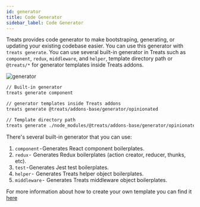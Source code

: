 ```yaml
---
id: generator
title: Code Generator
sidebar_label: Code Generator
---
```


Treats provides code generator to make bootstraping, generating, or updating your existing codebase easier. You can use this generator with `treats generate`. You can use several built-in generator in Treats such as `component`, `redux`, `middleware`, and `helper`, template directory path or `@treats/*` for generator templates inside Treats addons.

![generator](assets/generator.gif)

```sh
// Built-in generator
treats generate component

// generator templates inside Treats addons
treats generate @treats/addons-base/generator/opinionated

// Template directory path
treats generate ./node_modules/@treats/addons-base/generator/opinionated
```
There's several built-in generator that you can use:
1. `component` - Generates React component boilerplates.
2. `redux` -  Generates Redux boilerplates (action creator, reducer, thunks, etc).
3. `test` - Generates Jest test boilerplates.
4. `helper` -  Generates Treats helper object boilerplates.
5. `middleware` -  Generates Treats middleware object boilerplates.

For more information about how to create your own template you can find it [here][authoring-addons-generators]

[authoring-addons-generators]: ../authoring-addons/generator.html
